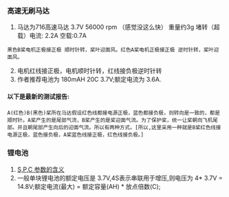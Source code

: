 ### 高速无刷马达
1. 马达为716高速马达  3.7V 56000 rpm （感觉没这么快） 重量约3g    堵转（超载）电流: 2.2A     空载:0.7A
```
黑色B桨电机正极接正极 顺时针转，桨叶迎面风。红色A桨电机正极接正极 逆时针转，桨叶迎面风。
```
2. 电机红线接正极，电机顺时针转，红线接负极逆时针转
3. 作者推荐电池为 180mAH 20C 3.7V;额定电流为 3.6A.
#### 以下是最新的测试报告:
```
A(红色)B(黑色)桨所在马达假设红色线都接电源正极，蓝色都接负极，则转向是一致的，都是顺时针。A桨产生的是尾部气流，B桨产生的是桨迎面气流。为了保护桨，统一让桨朝向飞机尾部。并且朝尾部产生向后的迎面气流。所以有两种方式。[所以,这里采用一种就是B桨红色线接电源正极，蓝色接负极，A桨蓝色线接正极，红色线接负极。]
```

### 锂电池
1. [S,P,C 参数的含义](https://www.eet-china.com/mp/a30749.html)
2. 一般单块锂电池的额定电压是 3.7V,4S表示串联用于增压,则电压为 4* 3.7V = 14.8V;额定电流(最大) = 额定容量(AH) * 放点倍数(C);
